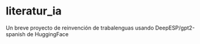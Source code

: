# literatur_ia
Un breve proyecto de reinvención de trabalenguas usando DeepESP/gpt2-spanish de HuggingFace

